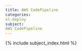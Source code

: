 ```yaml
---
title: AWS CodePipeline
categories:
xl-deploy
subject:
AWS CodePipeline
---
```


{% include subject_index.html %}
